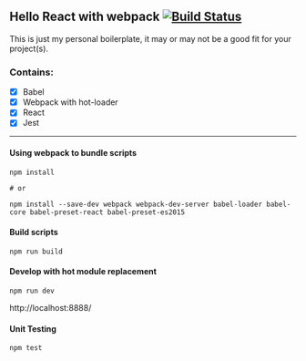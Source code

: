## Hello React with webpack [![Build Status](https://travis-ci.org/zmax/hello-react.svg?branch=master)](https://travis-ci.org/zmax/hello-react)

This is just my personal boilerplate, it may or may not be a good fit for your project(s).

### Contains:

- [x] Babel
- [x] Webpack with hot-loader
- [x] React
- [x] Jest

<hr/>

#### Using webpack to bundle scripts

```
npm install

# or

npm install --save-dev webpack webpack-dev-server babel-loader babel-core babel-preset-react babel-preset-es2015
```

#### Build scripts

```
npm run build
```

#### Develop with hot module replacement

```
npm run dev
```
http://localhost:8888/


#### Unit Testing

```
npm test
```
